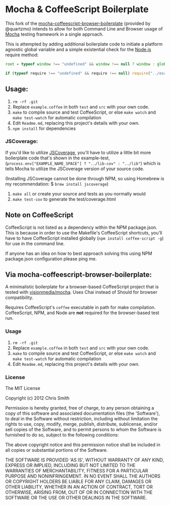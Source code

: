 # Mocha & CoffeeScript Boilerplate

This fork of the [mocha-coffeescript-browser-boilerplate](https://github.com/quartzmo/mocha-coffeescript-browser-boilerplate) (provided by @quartzmo) intends to allow for both Command Line and Browser usage of [Mocha](https://mochajs.org/) testing framework in a single approach.

This is attempted by adding additional boilerplate code to initiate a platform agnostic global variable and a simple existential check for the [Node.js](http://nodejs.org/) require method:

```js
root = typeof window !== "undefined" && window !== null ? window : global;
```

```js
if (typeof require !== "undefined" && require !== null) require("../example");
``` 

## Usage:

1. `rm -rf .git`
2. Replace `example.coffee` in both `test` and `src` with your own code.
3. `make` to compile source and test CoffeeScript, or else `make watch` and `make test-watch` for automatic compilation
4. Edit `Readme.md`, replacing this project's details with your own.
5. `npm install` for dependencies

### JSCoverage:

If you'd like to utilize [JSCoverage](http://siliconforks.com/jscoverage/), you'll have to utilize a little bit more boilerplate code that's shown in the example-test, (`process.env["EXAMPLE_NAME_SPACE"] ? "../lib-cov" : "../lib"`) which is tells Mocha to utilize the JSCoverage version of your source code.

(Installing JSCoverage cannot be done through NPM, so using Homebrew is my recommendation: $ `brew install jscoverage`)

1. `make all` or create your source and tests as you normally would
2. `make test-cov` to generate the test/coverage.html

## Note on CoffeeScript

CoffeeScript is not listed as a dependency within the NPM package.json. This is because in order to use the Makefile's CoffeeScript shortcuts, you'll have to have CoffeeScript installed globally (`npm install coffee-script -g`) for use in the command line.

If anyone has an idea on how to best approach solving this using NPM package.json configuration please ping me. 

## Via mocha-coffeescript-browser-boilerplate:

A minimalistic boilerplate for a browser-based CoffeeScript project that is tested with [visionmedia/mocha](https://mochajs.org/).
Uses Chai instead of Should for browser compatibility.

Requires CoffeeScript's `coffee` executable in path for make compilation. CoffeeScript, NPM, and Node are **not** required for the browser-based test run.

### Usage

1. `rm -rf .git`
1. Replace `example.coffee` in both `test` and `src` with your own code.
1. `make` to compile source and test CoffeeScript, or else `make watch` and `make test-watch` for automatic compilation
1. Edit `Readme.md`, replacing this project's details with your own.

### License

The MIT License

Copyright (c) 2012 Chris Smith

Permission is hereby granted, free of charge, to any person obtaining
a copy of this software and associated documentation files (the
'Software'), to deal in the Software without restriction, including
without limitation the rights to use, copy, modify, merge, publish,
distribute, sublicense, and/or sell copies of the Software, and to
permit persons to whom the Software is furnished to do so, subject to
the following conditions:

The above copyright notice and this permission notice shall be
included in all copies or substantial portions of the Software.

THE SOFTWARE IS PROVIDED 'AS IS', WITHOUT WARRANTY OF ANY KIND,
EXPRESS OR IMPLIED, INCLUDING BUT NOT LIMITED TO THE WARRANTIES OF
MERCHANTABILITY, FITNESS FOR A PARTICULAR PURPOSE AND NONINFRINGEMENT.
IN NO EVENT SHALL THE AUTHORS OR COPYRIGHT HOLDERS BE LIABLE FOR ANY
CLAIM, DAMAGES OR OTHER LIABILITY, WHETHER IN AN ACTION OF CONTRACT,
TORT OR OTHERWISE, ARISING FROM, OUT OF OR IN CONNECTION WITH THE
SOFTWARE OR THE USE OR OTHER DEALINGS IN THE SOFTWARE.
